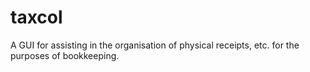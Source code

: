 # taxcol
A GUI for assisting in the organisation of physical receipts, etc. for the purposes of bookkeeping.
